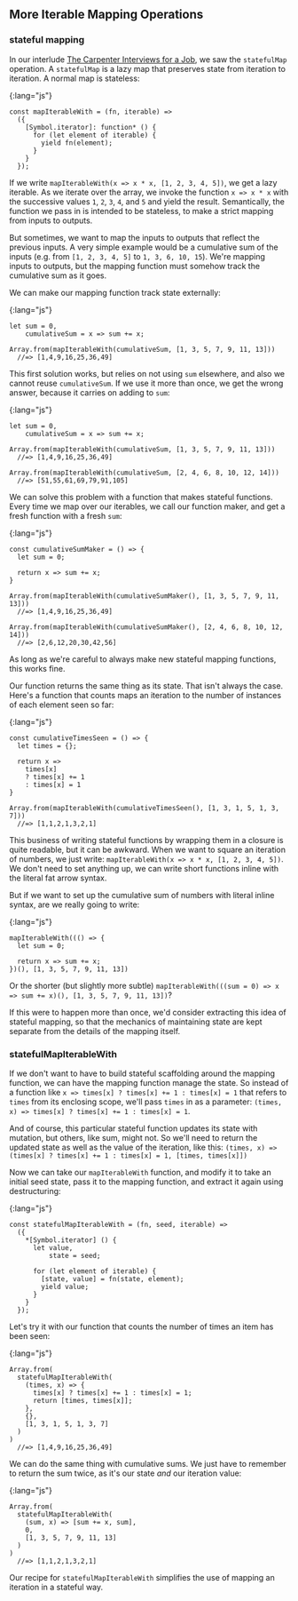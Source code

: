 ## More Iterable Mapping Operations

### stateful mapping

In our interlude [The Carpenter Interviews for a Job], we saw the `statefulMap` operation. A `statefulMap` is a lazy map that preserves state from iteration to iteration. A normal map is stateless:

[The Carpenter Interviews for a Job]: #drunken

{:lang="js"}
~~~~~~~~
const mapIterableWith = (fn, iterable) =>
  ({
    [Symbol.iterator]: function* () {
      for (let element of iterable) {
        yield fn(element);
      }
    }
  });
~~~~~~~~

If we write `mapIterableWith(x => x * x, [1, 2, 3, 4, 5])`, we get a lazy iterable. As we iterate over the array, we invoke the function `x => x * x` with the successive values `1`, `2`, `3`, `4`, and `5` and yield the result. Semantically, the function we pass in is intended to be stateless, to make a strict mapping from inputs to outputs.

But sometimes, we want to map the inputs to outputs that reflect the previous inputs. A very simple example would be a cumulative sum of the inputs (e.g. from `[1, 2, 3, 4, 5]` to `1, 3, 6, 10, 15`). We're mapping inputs to outputs, but the mapping function must somehow track the cumulative sum as it goes.

We can make our mapping function track state externally:

{:lang="js"}
~~~~~~~~
let sum = 0,
    cumulativeSum = x => sum += x;
    
Array.from(mapIterableWith(cumulativeSum, [1, 3, 5, 7, 9, 11, 13]))
  //=> [1,4,9,16,25,36,49]
~~~~~~~~

This first solution works, but relies on not using `sum` elsewhere, and also we cannot reuse `cumulativeSum`. If we use it more than once, we get the wrong answer, because it carries on adding to `sum`:

{:lang="js"}
~~~~~~~~
let sum = 0,
    cumulativeSum = x => sum += x;
    
Array.from(mapIterableWith(cumulativeSum, [1, 3, 5, 7, 9, 11, 13]))
  //=> [1,4,9,16,25,36,49]
    
Array.from(mapIterableWith(cumulativeSum, [2, 4, 6, 8, 10, 12, 14]))
  //=> [51,55,61,69,79,91,105]
~~~~~~~~

We can solve this problem with a function that makes stateful functions. Every time we map over our iterables, we call our function maker, and get a fresh function with a fresh `sum`:

{:lang="js"}
~~~~~~~~
const cumulativeSumMaker = () => {
  let sum = 0;
  
  return x => sum += x;
}
    
Array.from(mapIterableWith(cumulativeSumMaker(), [1, 3, 5, 7, 9, 11, 13]))
  //=> [1,4,9,16,25,36,49]
    
Array.from(mapIterableWith(cumulativeSumMaker(), [2, 4, 6, 8, 10, 12, 14]))
  //=> [2,6,12,20,30,42,56]
~~~~~~~~

As long as we're careful to always make new stateful mapping functions, this works fine.

Our function returns the same thing as its state. That isn't always the case. Here's a function that counts maps an iteration to the number of instances of each element seen so far:

{:lang="js"}
~~~~~~~~
const cumulativeTimesSeen = () => {
  let times = {};
  
  return x =>
    times[x]
    ? times[x] += 1
    : times[x] = 1
}
    
Array.from(mapIterableWith(cumulativeTimesSeen(), [1, 3, 1, 5, 1, 3, 7]))
  //=> [1,1,2,1,3,2,1]
~~~~~~~~

This business of writing stateful functions by wrapping them in a closure is quite readable, but it can be awkward. When we want to square an iteration of numbers, we just write: `mapIterableWith(x => x * x, [1, 2, 3, 4, 5])`. We don't need to set anything up, we can write short functions inline with the literal fat arrow syntax.

But if we want to set up the cumulative sum of numbers with literal inline syntax, are we really going to write:

{:lang="js"}
~~~~~~~~
mapIterableWith((() => {
  let sum = 0;
  
  return x => sum += x;
})(), [1, 3, 5, 7, 9, 11, 13])
~~~~~~~~

Or the shorter (but slightly more subtle) `mapIterableWith(((sum = 0) => x => sum += x)(), [1, 3, 5, 7, 9, 11, 13])`?

If this were to happen more than once, we'd consider extracting this idea of stateful mapping, so that the mechanics of maintaining state are kept separate from the details of the mapping itself.

### statefulMapIterableWith

If we don't want to have to build stateful scaffolding around the mapping function, we can have the mapping function manage the state. So instead of a function like `x => times[x] ? times[x] += 1 : times[x] = 1` that refers to `times` from its enclosing scope, we'll pass `times` in as a parameter: `(times, x) => times[x] ? times[x] += 1 : times[x] = 1`.

And of course, this particular stateful function updates its state with mutation, but others, like sum, might not. So we'll need to return the updated state as well as the value of the iteration, like this: `(times, x) => (times[x] ? times[x] += 1 : times[x] = 1, [times, times[x]])`

Now we can take our `mapIterableWith` function, and modify it to take an initial seed state, pass it to the mapping function, and extract it again using destructuring:

{:lang="js"}
~~~~~~~~
const statefulMapIterableWith = (fn, seed, iterable) =>
  ({
    *[Symbol.iterator] () {
      let value,
          state = seed;
      
      for (let element of iterable) {
        [state, value] = fn(state, element);
        yield value;
      }
    }
  });
~~~~~~~~

Let's try it with our function that counts the number of times an item has been seen:

{:lang="js"}
~~~~~~~~
Array.from(
  statefulMapIterableWith(
    (times, x) => {
      times[x] ? times[x] += 1 : times[x] = 1;
      return [times, times[x]];
    },
    {},
    [1, 3, 1, 5, 1, 3, 7]
  )
)
  //=> [1,4,9,16,25,36,49]
~~~~~~~~

We can do the same thing with cumulative sums. We just have to remember to return the sum twice, as it's our state *and* our iteration value:

{:lang="js"}
~~~~~~~~
Array.from(
  statefulMapIterableWith(
    (sum, x) => [sum += x, sum],
    0,
    [1, 3, 5, 7, 9, 11, 13]
  )
)
  //=> [1,1,2,1,3,2,1]
~~~~~~~~

Our recipe for `statefulMapIterableWith` simplifies the use of mapping an iteration in a stateful way.